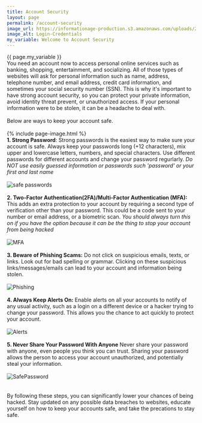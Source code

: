 ```yaml
---
title: Account Security
layout: page
permalink: /account-security
image_url: https://informationage-production.s3.amazonaws.com/uploads/2022/10/what-to-know-about-user-authentication-cyber-security.jpeg
image_alt: Login-Credentials
my_variable: Welcome to Account Security
---
```


{{ page.my_variable }}
<br>
You need an account now to access personal online services such as banking, shopping, entertainment, and socializing.
All of those types of websites will ask for personal information such as name, address, telephone number, and email address,
credit card information, and sometimes your social security number (SSN).
This is why it's important to have strong account security, so you can protect your private information, avoid 
identity threat prevent, or unauthorized access. If your personal information were to be stolen, it can be 
a headache to deal with.
<br>
<br>
Below are ways to keep your account safe.
<br>
<br>
{% include page-image.html %}
<br>
**1. Strong Password**:
 Strong passwords is the easiest way to make sure your account is safe. Always keep your 
passwords long (+12 characters), mix upper and lowercase letters, numbers, and special characters.
Use different passwords for different accounts and change your password regurlarly.
*Do NOT use easily guessed information or passwords such 'password' or your first and last name*
<br>
<br>
![safe passwords](https://encrypted-tbn0.gstatic.com/images?q=tbn:ANd9GcQyI1tGr8eNTwLsOpPWPNGRo9Ob9JPaDzZFFA&s)
<br>
<br>
**2. Two-Factor Authentication(2FA)/Multi-Factor Authentication (MFA):** 
This adds an extra protection to your account by requiring a second type of verification other
than your password. This could be a code sent to your number or email address, or a 
biometric scan.
*You should always turn this on if you have the option because it can be the thing to stop your account from being hacked* 
<br>
<br>
![MFA](https://netgaincloud.com/wp-content/uploads/2024/02/2FA.jpg)
<br>
<br>
**3. Beware of Phishing Scams:**
Do not click on suspicious emails, texts, or links. Look out for bad spelling or grammar.
Clicking on these suspicious links/messages/emails can lead to your account and information being stolen.
<br>
<br>
![Phishing](https://encrypted-tbn0.gstatic.com/images?q=tbn:ANd9GcQh_f3Bs9akbXIbTlC9L2vPK3oX5fCtNu_EDQ&s)
<br>
<br>
**4. Always Keep Alerts On:**
Enable alerts on all your accounts to notify of any usual activity, 
such as a login on a different device or a hacker trying to change your password.
This allows you the chance to act quickly to protect your account.
<br>
<br>
![Alerts](https://www.cybrosys.com/odoo-apps/uploads/appimg/user-login-alert.png)
<br>
<br>
**5. Never Share Your Password With Anyone**
Never share your password with anyone, even people you think you can trust.
Sharing your password allows the person to access your account unauthorized,
and potentially steal your information.
<br>
<br>
![SafePassword](https://www.uxbridgeschools.com/cms/lib/MA50000413/Centricity/Domain/176/NoPasswordSharing.png)
<br>
<br>
<br>
By following these steps, you can significantly lower your chances of being hacked. Stay updated on 
any possible data breaches to websites, educate yourself on how to keep your accounts safe, and take the 
precations to stay safe.